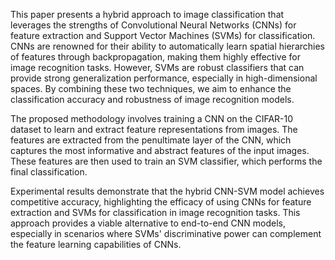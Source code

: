 This paper presents a hybrid approach to image classification that leverages the strengths of Convolutional Neural Networks (CNNs) for feature extraction and Support Vector Machines (SVMs) for classification. CNNs are renowned for their ability to automatically learn spatial hierarchies of features through backpropagation, making them highly effective for image recognition tasks. However, SVMs are robust classifiers that can provide strong generalization performance, especially in high-dimensional spaces. By combining these two techniques, we aim to enhance the classification accuracy and robustness of image recognition models.

The proposed methodology involves training a CNN on the CIFAR-10 dataset to learn and extract feature representations from images. The features are extracted from the penultimate layer of the CNN, which captures the most informative and abstract features of the input images. These features are then used to train an SVM classifier, which performs the final classification.

Experimental results demonstrate that the hybrid CNN-SVM model achieves competitive accuracy, highlighting the efficacy of using CNNs for feature extraction and SVMs for classification in image recognition tasks. This approach provides a viable alternative to end-to-end CNN models, especially in scenarios where SVMs' discriminative power can complement the feature learning capabilities of CNNs.
